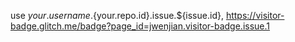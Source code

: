 
use ${your.username}.${your.repo.id}.issue.${issue.id}, https://visitor-badge.glitch.me/badge?page_id=jwenjian.visitor-badge.issue.1
